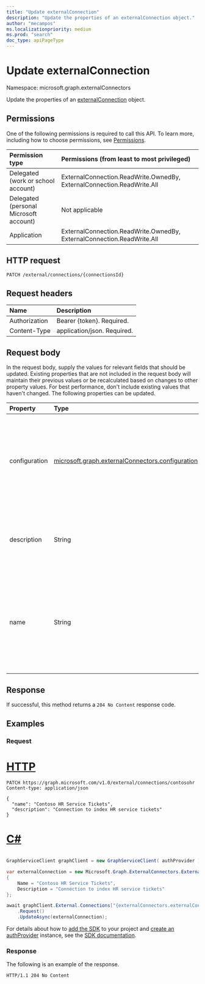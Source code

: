```yaml
---
title: "Update externalConnection"
description: "Update the properties of an externalConnection object."
author: "mecampos"
ms.localizationpriority: medium
ms.prod: "search"
doc_type: apiPageType
---
```


# Update externalConnection

Namespace: microsoft.graph.externalConnectors

Update the properties of an [externalConnection](../resources/externalconnectors-externalconnection.md) object.

## Permissions
One of the following permissions is required to call this API. To learn more, including how to choose permissions, see [Permissions](/graph/permissions-reference).

| Permission type                        | Permissions (from least to most privileged) |
|:---------------------------------------|:--------------------------------------------|
|Delegated (work or school account)|ExternalConnection.ReadWrite.OwnedBy, ExternalConnection.ReadWrite.All|
|Delegated (personal Microsoft account)|Not applicable|
|Application| ExternalConnection.ReadWrite.OwnedBy, ExternalConnection.ReadWrite.All|

## HTTP request

<!-- {
  "blockType": "ignored"
}
-->
``` http
PATCH /external/connections/{connectionsId}
```

## Request headers

| Name          | Description                 |
|:--------------|:----------------------------|
| Authorization | Bearer {token}. Required.   |
| Content-Type  | application/json. Required. |

## Request body
In the request body, supply the values for relevant fields that should be updated. Existing properties that are not included in the request body will maintain their previous values or be recalculated based on changes to other property values. For best performance, don't include existing values that haven't changed. The following properties can be updated.

| Property      | Type                                           | Description |
|:--------------|:-----------------------------------------------|:------------|
| configuration | [microsoft.graph.externalConnectors.configuration](../resources/externalconnectors-configuration.md) | Specifies additional application IDs that are allowed to manage the connection and to index content in the connection. |
| description   | String                                         | Description of the connection displayed in the Microsoft 365 admin center. |
| name          | String                                         | The display name of the connection to be displayed in the Microsoft 365 admin center. Maximum length of 128 characters. |


## Response

If successful, this method returns a `204 No Content` response code.

## Examples

### Request



# [HTTP](#tab/http)
<!-- {
  "blockType": "request",
  "name": "update_externalconnection",
  "sampleKeys": ["contosohr"]
}
-->
``` http
PATCH https://graph.microsoft.com/v1.0/external/connections/contosohr
Content-type: application/json

{
  "name": "Contoso HR Service Tickets",
  "description": "Connection to index HR service tickets"
}
```

# [C#](#tab/csharp)

```csharp

GraphServiceClient graphClient = new GraphServiceClient( authProvider );

var externalConnection = new Microsoft.Graph.ExternalConnectors.ExternalConnection
{
	Name = "Contoso HR Service Tickets",
	Description = "Connection to index HR service tickets"
};

await graphClient.External.Connections["{externalConnectors.externalConnection-id}"]
	.Request()
	.UpdateAsync(externalConnection);

```


 For details about how to [add the SDK](/graph/sdks/sdk-installation) to your project and [create an authProvider](/graph/sdks/choose-authentication-providers) instance, see the [SDK documentation](/graph/sdks/sdks-overview).

### Response
<!-- markdownlint-enable MD024 -->

The following is an example of the response.

<!-- {
  "blockType": "response",
  "truncated": true
} -->

```http
HTTP/1.1 204 No Content
```
